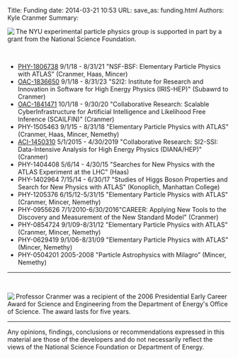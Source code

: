 Title: Funding
date: 2014-03-21 10:53
URL:
save_as: funding.html
Authors: Kyle Cranmer
Summary: 


<p>
<img align="left" src="./images/NSF_logo.gif" />
The NYU experimental particle physics group is supported in part by a grant from the National Science Foundation. 
</p>
<br clear="all"> 

* [PHY-1806738](https://www.nsf.gov/awardsearch/showAward?AWD_ID=1806738&HistoricalAwards=false) 9/1/18 - 8/31/21 "NSF-BSF: Elementary Particle Physics with ATLAS" (Cranmer, Haas, Mincer)
* [OAC-1836650](https://www.nsf.gov/awardsearch/showAward?AWD_ID=1836650) 9/1/18 - 8/31/23 "S2I2: Institute for Research and Innovation in Software for High Energy Physics (IRIS-HEP)" (Subawrd to Cranmer)
* [OAC-1841471](https://nsf.gov/awardsearch/showAward?AWD_ID=1841471&HistoricalAwards=false) 10/1/18 - 9/30/20 "Collaborative Research: Scalable CyberInfrastructure for Artificial Intelligence and Likelihood Free Inference (SCAILFIN)" (Cranmer)
* PHY-1505463 9/1/15 - 8/31/18 "Elementary Particle Physics with ATLAS" (Cranmer, Haas, Mincer, Nemethy)
* [ACI-1450310](http://www.nsf.gov/awardsearch/showAward?AWD_ID=1450310) 5/1/2015 - 4/30/2019 "Collaborative Research: SI2-SSI: Data-Intensive Analysis for High Energy Physics (DIANA/HEP)" (Cranmer)
* PHY-1404408 5/6/14 - 4/30/15 "Searches for New Physics with the ATLAS Experiment at the LHC" (Haas)
* PHY-1402964 7/15/14 - 6/30/17 "Studies of Higgs Boson Properties and Search for New Physics with ATLAS" (Konoplich, Manhattan College)
* PHY-1205376 6/15/12-5/31/15 "Elementary Particle Physics with ATLAS" (Cranmer, Mincer, Nemethy)
* PHY-0955626 7/1/2010-6/30/2016"CAREER: Applying New Tools to the Discovery and Measurement of the New Standard Model" (Cranmer)
* PHY-0854724 9/1/09-8/31/12 "Elementary Particle Physics with ATLAS" (Cranmer, Mincer, Nemethy)
* PHY-0629419 9/1/06-8/31/09 "Elementary Particle Physics with ATLAS" (Mincer, Nemethy)
* PHY-0504201 2005-2008 "Particle Astrophysics with Milagro” (Mincer, Nemethy)

- - -

<br clear="all"/>

<p>
<img align="left" src="./images/New_DOE_Logo_Color_Screen-Res-Small_042808.jpg" />
Professor Cranmer was a recipient of the 2006 Presidential Early Career Award for Science and Engineering from the Department of Energy's Office of Science.  The award lasts for five years.
</p>

- - -

Any opinions, findings, conclusions or recommendations expressed in this material are those of the developers and do not necessarily reflect the views of the National Science Foundation or Department of Energy.

